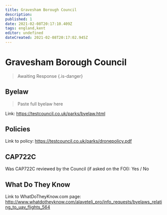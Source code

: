 ```yaml
---
title: Gravesham Borough Council
description:
published: 1
date: 2021-02-08T20:17:10.409Z
tags: england,kent
editor: undefined
dateCreated: 2021-02-08T20:17:02.945Z
---
```


# Gravesham Borough Council
>  Awaiting Response
> {.is-danger}

## Byelaw
> Paste full byelaw here

Link:
https://testcouncil.co.uk/parks/byelaw.html

## Policies
Link to policy:
https://testcouncil.co.uk/parks/dronepolicy.pdf

## CAP722C

Was CAP722C reviewed by the Council (if asked on the FOI): Yes / No

## What Do They Know

Link to WhatDoTheyKnow.com page:
http://www.whatdotheyknow.com/alaveteli_pro/info_requests/byelaws_relating_to_uav_flights_564

